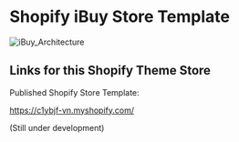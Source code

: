 # Shopify iBuy Store Template


![iBuy_Architecture](https://github.com/user-attachments/assets/bd00d15c-6fd9-4085-b0a6-7a30447cb96d)


## Links for this Shopify Theme Store


Published Shopify Store Template: 

https://c1ybjf-vn.myshopify.com/    

(Still under development)

